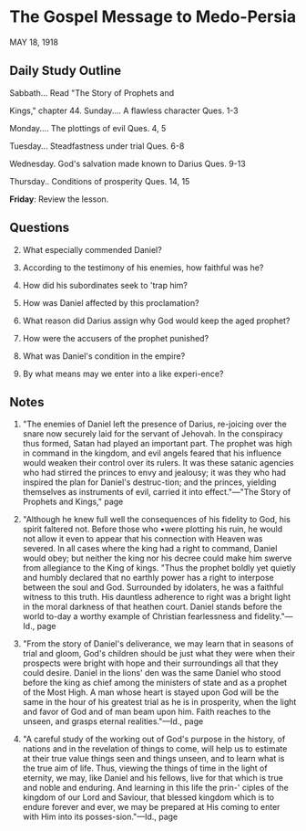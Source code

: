 # The Gospel Message to Medo-Persia
MAY 18, 1918

## Daily Study Outline

Sabbath... Read "The Story of Prophets and

Kings," chapter 44. Sunday.... A flawless character Ques. 1-3

Monday.... The plottings of evil Ques. 4, 5

Tuesday... Steadfastness under trial Ques. 6-8

Wednesday. God's salvation made known to Darius Ques. 9-13

Thursday.. Conditions of prosperity Ques. 14, 15

**Friday**: Review the lesson.

## Questions

2. What especially commended Daniel? 

3. According to the testimony of his enemies, how faithful was he? 

4. How did his subordinates seek to 'trap him? 

6. How was Daniel affected by this proclamation? 

8. What reason did Darius assign why God would keep the aged prophet? 

12. How were the accusers of the prophet punished? 

14. What was Daniel's condition in the empire? 

15. By what means may we enter into a like experi-ence? 

## Notes

1. "The enemies of Daniel left the presence of Darius, re-joicing over the snare now securely laid for the servant of Jehovah. In the conspiracy thus formed, Satan had played an important part. The prophet was high in command in the kingdom, and evil angels feared that his influence would weaken their control over its rulers. It was these satanic agencies who had stirred the princes to envy and jealousy; it was they who had inspired the plan for Daniel's destruc-tion; and the princes, yielding themselves as instruments of evil, carried it into effect."—"The Story of Prophets and Kings," page

2. "Although he knew full well the consequences of his fidelity to God, his spirit faltered not. Before those who •were plotting his ruin, he would not allow it even to appear that his connection with Heaven was severed. In all cases where the king had a right to command, Daniel would obey; but neither the king nor his decree could make him swerve from allegiance to the King of kings. "Thus the prophet boldly yet quietly and humbly declared that no earthly power has a right to interpose between the soul and God. Surrounded by idolaters, he was a faithful witness to this truth. His dauntless adherence to right was a bright light in the moral darkness of that heathen court. Daniel stands before the world to-day a worthy example of Christian fearlessness and fidelity."—Id., page

3. "From the story of Daniel's deliverance, we may learn that in seasons of trial and gloom, God's children should be just what they were when their prospects were bright with hope and their surroundings all that they could desire. Daniel in the lions' den was the same Daniel who stood before the king as chief among the ministers of state and as a prophet of the Most High. A man whose heart is stayed upon God will be the same in the hour of his greatest trial as he is in prosperity, when the light and favor of God and of man beam upon him. Faith reaches to the unseen, and grasps eternal realities."—Id., page

5. "A careful study of the working out of God's purpose in the history, of nations and in the revelation of things to come, will help us to estimate at their true value things seen and things unseen, and to learn what is the true aim of life. Thus, viewing the things of time in the light of eternity, we may, like Daniel and his fellows, live for that which is true and noble and enduring. And learning in this life the prin-' ciples of the kingdom of our Lord and Saviour, that blessed kingdom which is to endure forever and ever, we may be prepared at His coming to enter with Him into its posses-sion."—Id., page
